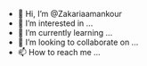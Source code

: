 - 👋 Hi, I’m @Zakariaamankour
- 👀 I’m interested in ...
- 🌱 I’m currently learning ...
- 💞️ I’m looking to collaborate on ...
- 📫 How to reach me ...

<!---
Zakariaamankour/Zakariaamankour is a ✨ special ✨ repository because its `README.md` (this file) appears on your GitHub profile.
You can click the Preview link to take a look at your changes.
--->
